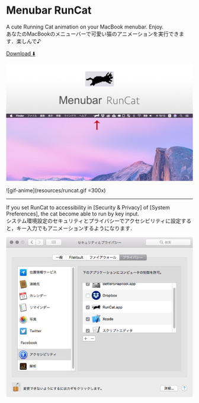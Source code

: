 # Menubar RunCat
A cute Running Cat animation on your MacBook menubar. Enjoy.  
あなたのMacBookのメニューバーで可愛い猫のアニメーションを実行できます．楽しんで♪

[Download ⬇️](https://www.dropbox.com/sh/mhu4xayr56l9hq4/AAAL8LO1pG9rVpC3pQ1bMazOa?dl=0)

![top](resources/runcat_top.jpg)

![gif-anime](resources/runcat.gif =300x)

***
If you set RunCat to accessibility in [Security & Privacy] of [System Preferences], the cat become able to run by key input.  
システム環境設定のセキュリティとプライバシーでアクセシビリティに設定すると，キー入力でもアニメーションするようになります．

![gif-anime](resources/accessibility.png)
